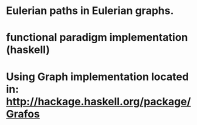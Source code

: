 # Eulerian paths in Eulerian graphs.
# functional paradigm implementation (haskell)
# Using Graph implementation located in: http://hackage.haskell.org/package/Grafos
